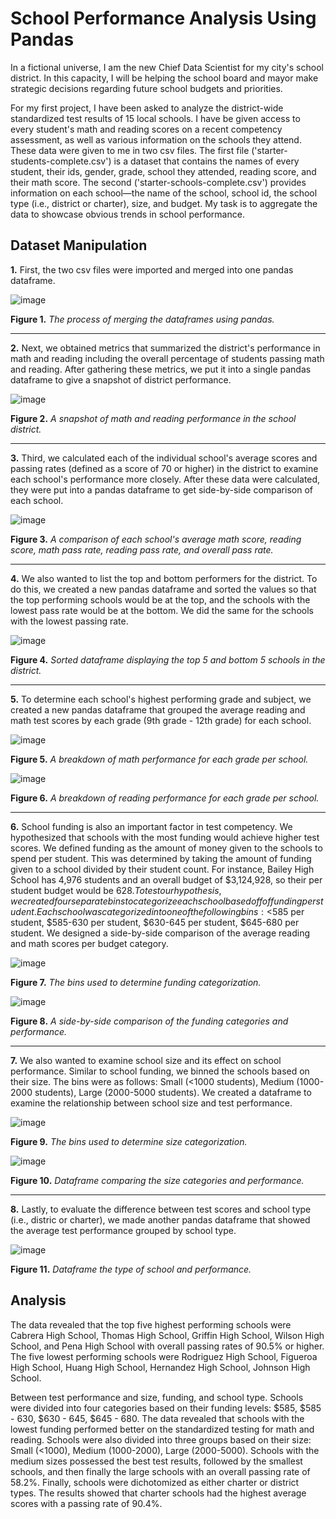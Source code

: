 # School Performance Analysis Using Pandas

In a fictional universe, I am the new Chief Data Scientist for my city's school district. In this capacity, I will be helping the school board and mayor make strategic decisions regarding future school budgets and priorities.

For my first project, I have been asked to analyze the district-wide standardized test results of 15 local schools. I have be given access to every student's math and reading scores on a recent competency assessment, as well as various information on the schools they attend. These data were given to me in two csv files. The first file ('starter-students-complete.csv') is a dataset that contains the names of every student, their ids, gender, grade, school they attended, reading score, and their math score. The second ('starter-schools-complete.csv') provides information on each school—the name of the school, school id, the school type (i.e., district or charter), size, and budget. My task is to aggregate the data to showcase obvious trends in school performance.

## Dataset Manipulation
**1.** First, the two csv files were imported and merged into one pandas dataframe.

![image](https://github.com/nicholaishaw/pandas-challenge/assets/135463220/91994bad-ccba-4d10-b0a9-5401013378ce)

**Figure 1.** *The process of merging the dataframes using pandas.*

___
**2.** Next, we obtained metrics that summarized the district's performance in math and reading including the overall percentage of students passing math and reading. After gathering these metrics, we put it into a single pandas dataframe to give a snapshot of district performance.

![image](https://github.com/nicholaishaw/pandas-challenge/assets/135463220/c1bf4a61-66c7-4b03-a308-888b0661fbad)

**Figure 2.** *A snapshot of math and reading performance in the school district.*

___
**3.** Third, we calculated each of the individual school's average scores and passing rates (defined as a score of 70 or higher) in the district to examine each school's performance more closely. After these data were calculated, they were put into a pandas dataframe to get side-by-side comparison of each school.

![image](https://github.com/nicholaishaw/pandas-challenge/assets/135463220/1f97e48d-9147-450a-a91d-652e1d29e7f9)

**Figure 3.** *A comparison of each school's average math score, reading score, math pass rate, reading pass rate, and overall pass rate.*

___
**4.** We also wanted to list the top and bottom performers for the district. To do this, we created a new pandas dataframe and sorted the values so that the top performing schools would be at the top, and the schools with the lowest pass rate would be at the bottom. We did the same for the schools with the lowest passing rate.

![image](https://github.com/nicholaishaw/pandas-challenge/assets/135463220/08601aeb-f03a-45f1-b532-7cbf4728eb19)

**Figure 4.** *Sorted dataframe displaying the top 5 and bottom 5 schools in the district.*

___
**5.** To determine each school's highest performing grade and subject, we created a new pandas dataframe that grouped the average reading and math test scores by each grade (9th grade - 12th grade) for each school.

![image](https://github.com/nicholaishaw/pandas-challenge/assets/135463220/7a84d6ff-16a8-4f5f-8b90-63bb974cbb82)

**Figure 5.** *A breakdown of math performance for each grade per school.*

![image](https://github.com/nicholaishaw/pandas-challenge/assets/135463220/d1533e38-b2b5-4229-8c2f-4b7cdbeada1b)

**Figure 6.** *A breakdown of reading performance for each grade per school.*
___
**6.** School funding is also an important factor in test competency. We hypothesized that schools with the most funding would achieve higher test scores. We defined funding as the amount of money given to the schools to spend per student. This was determined by taking the amount of funding given to a school divided by their student count. For instance, Bailey High School has 4,976 students and an overall budget of $3,124,928, so their per student budget would be $628. To test our hypothesis, we created four separate bins to categorize each school based off of funding per student. Each school was categorized into one of the following bins: <$585 per student, $585-630 per student, $630-645 per student, $645-680 per student. We designed a side-by-side comparison of the average reading and math scores per budget category.

![image](https://github.com/nicholaishaw/pandas-challenge/assets/135463220/8c8cb700-d6a2-411b-8214-d852d3a1fe72)

**Figure 7.** *The bins used to determine funding categorization.*

![image](https://github.com/nicholaishaw/pandas-challenge/assets/135463220/f215b810-5cfb-46e9-b6af-043a6e013a13)

**Figure 8.** *A side-by-side comparison of the funding categories and performance.*

___
**7.** We also wanted to examine school size and its effect on school performance. Similar to school funding, we binned the schools based on their size. The bins were as follows: Small (<1000 students), Medium (1000-2000 students), Large (2000-5000 students). We created a dataframe to examine the relationship between school size and test performance. 

![image](https://github.com/nicholaishaw/pandas-challenge/assets/135463220/f48fd38e-49c6-4e1b-986e-67496ee7c045)

**Figure 9.** *The bins used to determine size categorization.*

![image](https://github.com/nicholaishaw/pandas-challenge/assets/135463220/0a807d2a-8123-4def-9dd2-52e8f2c29266)

**Figure 10.** *Dataframe comparing the size categories and performance.*

___
**8.** Lastly, to evaluate the difference between test scores and school type (i.e., distric or charter), we made another pandas dataframe that showed the average test performance grouped by school type. 

![image](https://github.com/nicholaishaw/pandas-challenge/assets/135463220/def57f34-2ec4-476c-aa16-71522b609681)

**Figure 11.** *Dataframe the type of school and performance.*

## Analysis
The data revealed that the top five highest performing schools were Cabrera High School, Thomas High School, Griffin High School, Wilson High School, and Pena High School with overall passing rates of 90.5% or higher. The five lowest performing schools were Rodriguez High School, Figueroa High School, Huang High School, Hernandez High School, Johnson High School.

Between test performance and size, funding, and school type. Schools were divided into four categories based on their funding levels: $585, $585 - 630, $630 - 645, $645 - 680. The data revealed that schools with the lowest funding performed better on the standardized testing for math and reading. Schools were also divided into three groups based on their size: Small (<1000), Medium (1000-2000), Large (2000-5000). Schools with the medium sizes possessed the best test results, followed by the smallest schools, and then finally the large schools with an overall passing rate of 58.2%. Finally, schools were dichotomized as either charter or district types. The results showed that charter schools had the highest average scores with a passing rate of 90.4%.
